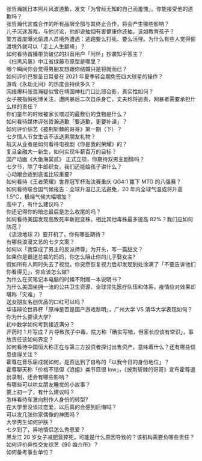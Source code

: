 张哲瀚就日本照片风波道歉，发文「为曾经无知的自己而羞愧」。你能接受他的道歉吗？  
张哲瀚代言或合作的所有品牌全部与其终止合作，将会产生哪些影响？  
儿子沉迷游戏，与他讨论，他却说抽烟有害健康你还抽。该如教育孩子？  
警方首度曝光偷渡人员境外遭遇：逃跑要么打死、要么活埋。为什么有些人觉得偷渡境外就可以「走上人生巅峰」？  
如何看待首播带货破亿的抖音用户「阿怀」抄袭知乎答主？  
《扫黑风暴》中江省绿藤市原型是哪里？  
哪个瞬间你会觉得男朋友想跟你结婚只是将就而已？  
如何评价巴黎圣日耳曼在 2021 年夏季转会期免签四大球星的操作？  
游戏《永劫无间》的热度会持续多久？  
网络爆料张哲瀚疑似曾在靖国神社门口比耶合影，真实性如何？  
女子被指假死博关注，遭网暴后二次自杀身亡，丈夫称将追责，网暴者需要承担什么样的责任？  
你们童年的时候被家长喂过的最敷衍的食物是什么？  
如何看待媒体评张哲瀚道歉「要道歉，更要补课」？  
如何评价综艺《披荆斩棘的哥哥》第一期（下）？  
七夕情人节女生该不该送男朋友礼物？  
航天从业者是如何看待电视剧《你是我的荣耀》的？  
复旦金融大一新生，如何实现年薪百万的目标？  
国产动画《大鱼海棠贰》 正式立项，你期待双男主剧情吗？  
七夕节，除了牛郎织女，我们还能给孩子讲什么？  
心动跟合适到底谁比较重要?  
如何看待《王者荣耀》世界冠军杯淘汰赛重庆 QG4:1 赢下 MTG 的八强赛？  
如何看待联合国气候报告：全球升温已无法避免，20 年内全球气温或将升高 1.5℃，极端气候大幅增加？  
高中了，有什么建议吗？  
你还记得你的暗恋最后是怎么收尾的吗？  
如何看待美国发现高致死率新冠变株，相比其他毒株最多提高 82%？我们应如何防范？  
《流浪地球 2》要开机了，你有哪些期待？  
有哪些浪漫文艺的七夕文案？  
如何以「我穿成了男主的反派师尊」为开头，写一篇甜文？  
如果你是霸道总裁的妈妈，你怎么阻止你的儿子娶女主?  
假如所有人同时失去了视觉，你突然恢复视力后却发现到处涂满了「不要告诉他们你看得见」，你应该怎么做?  
为什么在买笔记本电脑的时候不附赠一本说明书？  
为什么美国坐拥一流的公共卫生资源、全球领先医疗队伍和体系，疫情应对效果却堪称「灾难」？  
送女朋友名创优品的口红可以吗？  
华语辩论世界杯「原神是否是国产游戏黎明」，广州大学 VS 清华大学表现如何？  
你为什么要读大学?  
初中数学如何考到接近满分？  
开药时 1 片写成 7 片导致孩子中毒，院方称「确实写错，但家长应该有常识」，事故责任该如何界定？  
如何看待中国恒大称正在与第三方投资者探讨出售资产，意味着什么？还有哪些信息值得关注？  
霍尊在音乐届成就如何，是否达到了自称的「以我今日的身份地位」？  
霍尊聊天称「价格不错但《浪姐》类节目很 low」，《披荆斩棘的哥哥》宣布霍尊退出录制，还会有哪些影响？  
有哪些可以哄女朋友睡觉的小故事？  
要上初一了，有什么建议吗？  
怎样看待车澈向制作人身份的转型?  
在大学里没谈过恋爱，以后真的会感到后悔吗？  
可以发几张你家偶像的神图吗？  
大学男生如何护肤？  
七夕到了，异地情侣怎么秀恩爱？  
黑龙江 20 岁女子减肥营猝死，可能是什么原因导致的？该机构需要负哪些责任？  
如何评价异性交友综艺《90 婚介所》？  
如何备考事业单位？  

